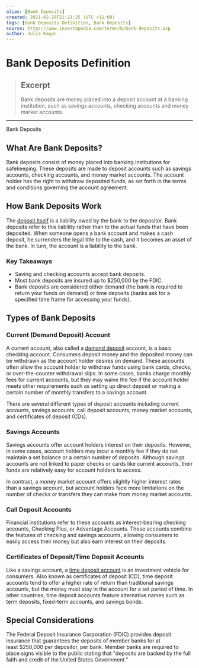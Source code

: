 ```yaml
---
alias: [Bank Deposits]
created: 2021-02-28T21:21:25 (UTC +11:00)
tags: [Bank Deposits Definition, Bank Deposits]
source: https://www.investopedia.com/terms/b/bank-deposits.asp
author: Julia Kagan
---
```


# Bank Deposits Definition

> ## Excerpt
> Bank deposits are money placed into a deposit account at a banking institution, such as savings accounts, checking accounts and money market accounts.

---

Bank Deposits
## What Are Bank Deposits?

Bank deposits consist of money placed into banking institutions for safekeeping. These deposits are made to deposit accounts such as savings accounts, checking accounts, and money market accounts. The account holder has the right to withdraw deposited funds, as set forth in the terms and conditions governing the account agreement.

## How Bank Deposits Work

The [deposit itself](https://www.investopedia.com/terms/d/deposit.asp) is a liability owed by the bank to the depositor. Bank deposits refer to this liability rather than to the actual funds that have been deposited. When someone opens a bank account and makes a cash deposit, he surrenders the legal title to the cash, and it becomes an asset of the bank. In turn, the account is a liability to the bank.

### Key Takeaways

-   Saving and checking accounts accept bank deposits.
-   Most bank deposits are insured up to $250,000 by the FDIC. 
-   Bank deposits are considered either demand (the bank is required to return your funds on demand) or time deposits (banks ask for a specified time frame for accessing your funds).

## Types of Bank Deposits

### Current (Demand Deposit) Account

A current account, also called a [demand deposit](https://www.investopedia.com/terms/d/demanddeposit.asp) account, is a basic checking account. Consumers deposit money and the deposited money can be withdrawn as the account holder desires on demand. These accounts often allow the account holder to withdraw funds using bank cards, checks, or over-the-counter withdrawal slips. In some cases, banks charge monthly fees for current accounts, but they may waive the fee if the account holder meets other requirements such as setting up direct deposit or making a certain number of monthly transfers to a savings account.

There are several different types of deposit accounts including current accounts, savings accounts, call deposit accounts, money market accounts, and certificates of deposit (CDs).

### Savings Accounts

Savings accounts offer account holders interest on their deposits. However, in some cases, account holders may incur a monthly fee if they do not maintain a set balance or a certain number of deposits. Although savings accounts are not linked to paper checks or cards like current accounts, their funds are relatively easy for account holders to access.

In contrast, a money market account offers slightly higher interest rates than a savings account, but account holders face more limitations on the number of checks or transfers they can make from money market accounts.

### Call Deposit Accounts

Financial institutions refer to these accounts as interest-bearing checking accounts, Checking Plus, or Advantage Accounts. These accounts combine the features of checking and savings accounts, allowing consumers to easily access their money but also earn interest on their deposits.

### Certificates of Deposit/Time Deposit Accounts

Like a savings account, a [time deposit account](https://www.investopedia.com/terms/t/timedeposit.asp) is an investment vehicle for consumers. Also known as certificates of deposit (CD), time deposit accounts tend to offer a higher rate of return than traditional savings accounts, but the money must stay in the account for a set period of time. In other countries, time deposit accounts feature alternative names such as term deposits, fixed-term accounts, and savings bonds.

## Special Considerations

The Federal Deposit Insurance Corporation (FDIC) provides deposit insurance that guarantees the deposits of member banks for at least $250,000 per depositor, per bank. Member banks are required to place signs visible to the public stating that "deposits are backed by the full faith and credit of the United States Government."
